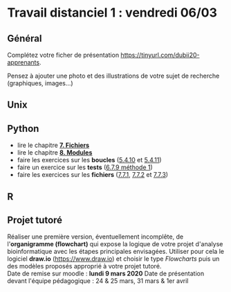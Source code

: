 # Travail distanciel 1 : vendredi 06/03

## Général

Complétez votre ficher de présentation <https://tinyurl.com/dubii20-apprenants>.

Pensez à ajouter une photo et des illustrations de votre sujet de recherche (graphiques, images...)


## Unix 

## Python

* lire le chapitre **[7. Fichiers](https://python.sdv.univ-paris-diderot.fr/07_fichiers/)**
* lire le chapitre **[8. Modules](https://python.sdv.univ-paris-diderot.fr/08_modules/)**
* faire les exercices sur les **boucles** ([5.4.10](https://python.sdv.univ-paris-diderot.fr/05_boucles_comparaisons/#5410-pyramide) et [5.4.11](https://python.sdv.univ-paris-diderot.fr/05_boucles_comparaisons/#5411-parcours-de-matrice))
* faire un exercice sur les **tests** ([6.7.9 méthode 1](https://python.sdv.univ-paris-diderot.fr/06_tests/#methode-1-peu-optimale-mais-assez-intuitive))
* faire les exercices sur les **fichiers** ([7.7.1](https://python.sdv.univ-paris-diderot.fr/07_fichiers/#771-moyenne-des-notes), [7.7.2](https://python.sdv.univ-paris-diderot.fr/07_fichiers/#772-admis-ou-recale) et [7.7.3](https://python.sdv.univ-paris-diderot.fr/07_fichiers/#773-spirale-exercice))

## R

## Projet tutoré

Réaliser une première version, éventuellement incomplête, de l'**organigramme (flowchart)** qui expose la logique de votre projet d'analyse bioinformatique avec les étapes principales envisagées.
Utiliser pour cela le logiciel **draw.io** (https://www.draw.io) et choisir le type *Flowcharts* puis un des modèles proposés approprié à votre projet tutoré.  
Date de remise sur moodle : **lundi 9 mars 2020** 
Date de présentation devant l'équipe pédagogique : 24 & 25 mars, 31 mars & 1er avril

